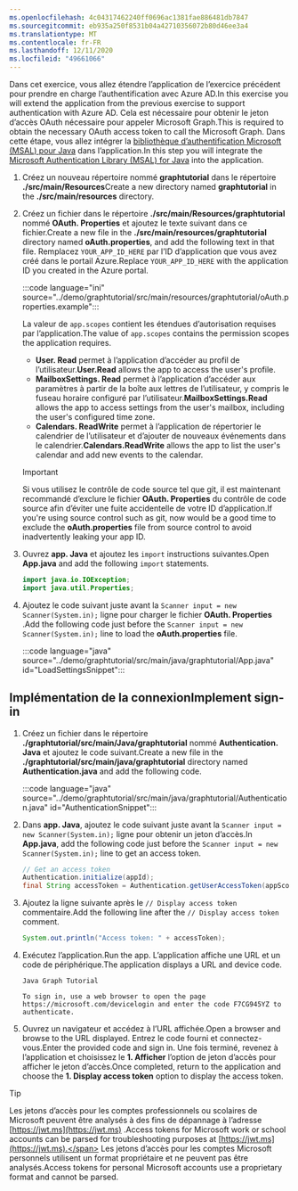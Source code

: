 ```yaml
---
ms.openlocfilehash: 4c04317462240ff0696ac1381fae886481db7847
ms.sourcegitcommit: eb935a250f8531b04a42710356072b80d46ee3a4
ms.translationtype: MT
ms.contentlocale: fr-FR
ms.lasthandoff: 12/11/2020
ms.locfileid: "49661066"
---
```

<!-- markdownlint-disable MD002 MD041 -->

<span data-ttu-id="cb294-101">Dans cet exercice, vous allez étendre l’application de l’exercice précédent pour prendre en charge l’authentification avec Azure AD.</span><span class="sxs-lookup"><span data-stu-id="cb294-101">In this exercise you will extend the application from the previous exercise to support authentication with Azure AD.</span></span> <span data-ttu-id="cb294-102">Cela est nécessaire pour obtenir le jeton d’accès OAuth nécessaire pour appeler Microsoft Graph.</span><span class="sxs-lookup"><span data-stu-id="cb294-102">This is required to obtain the necessary OAuth access token to call the Microsoft Graph.</span></span> <span data-ttu-id="cb294-103">Dans cette étape, vous allez intégrer la [bibliothèque d’authentification Microsoft (MSAL) pour Java](https://github.com/AzureAD/microsoft-authentication-library-for-java) dans l’application.</span><span class="sxs-lookup"><span data-stu-id="cb294-103">In this step you will integrate the [Microsoft Authentication Library (MSAL) for Java](https://github.com/AzureAD/microsoft-authentication-library-for-java) into the application.</span></span>

1. <span data-ttu-id="cb294-104">Créez un nouveau répertoire nommé **graphtutorial** dans le répertoire **./src/main/Resources**</span><span class="sxs-lookup"><span data-stu-id="cb294-104">Create a new directory named **graphtutorial** in the **./src/main/resources** directory.</span></span>

1. <span data-ttu-id="cb294-105">Créez un fichier dans le répertoire **./src/main/Resources/graphtutorial** nommé **OAuth. Properties** et ajoutez le texte suivant dans ce fichier.</span><span class="sxs-lookup"><span data-stu-id="cb294-105">Create a new file in the **./src/main/resources/graphtutorial** directory named **oAuth.properties**, and add the following text in that file.</span></span> <span data-ttu-id="cb294-106">Remplacez `YOUR_APP_ID_HERE` par l’ID d’application que vous avez créé dans le portail Azure.</span><span class="sxs-lookup"><span data-stu-id="cb294-106">Replace `YOUR_APP_ID_HERE` with the application ID you created in the Azure portal.</span></span>

    :::code language="ini" source="../demo/graphtutorial/src/main/resources/graphtutorial/oAuth.properties.example":::

    <span data-ttu-id="cb294-107">La valeur de `app.scopes` contient les étendues d’autorisation requises par l’application.</span><span class="sxs-lookup"><span data-stu-id="cb294-107">The value of `app.scopes` contains the permission scopes the application requires.</span></span>

    - <span data-ttu-id="cb294-108">**User. Read** permet à l’application d’accéder au profil de l’utilisateur.</span><span class="sxs-lookup"><span data-stu-id="cb294-108">**User.Read** allows the app to access the user's profile.</span></span>
    - <span data-ttu-id="cb294-109">**MailboxSettings. Read** permet à l’application d’accéder aux paramètres à partir de la boîte aux lettres de l’utilisateur, y compris le fuseau horaire configuré par l’utilisateur.</span><span class="sxs-lookup"><span data-stu-id="cb294-109">**MailboxSettings.Read** allows the app to access settings from the user's mailbox, including the user's configured time zone.</span></span>
    - <span data-ttu-id="cb294-110">**Calendars. ReadWrite** permet à l’application de répertorier le calendrier de l’utilisateur et d’ajouter de nouveaux événements dans le calendrier.</span><span class="sxs-lookup"><span data-stu-id="cb294-110">**Calendars.ReadWrite** allows the app to list the user's calendar and add new events to the calendar.</span></span>

    > [!IMPORTANT]
    > <span data-ttu-id="cb294-111">Si vous utilisez le contrôle de code source tel que git, il est maintenant recommandé d’exclure le fichier **OAuth. Properties** du contrôle de code source afin d’éviter une fuite accidentelle de votre ID d’application.</span><span class="sxs-lookup"><span data-stu-id="cb294-111">If you're using source control such as git, now would be a good time to exclude the **oAuth.properties** file from source control to avoid inadvertently leaking your app ID.</span></span>

1. <span data-ttu-id="cb294-112">Ouvrez **app. Java** et ajoutez les `import` instructions suivantes.</span><span class="sxs-lookup"><span data-stu-id="cb294-112">Open **App.java** and add the following `import` statements.</span></span>

    ```java
    import java.io.IOException;
    import java.util.Properties;
    ```

1. <span data-ttu-id="cb294-113">Ajoutez le code suivant juste avant la `Scanner input = new Scanner(System.in);` ligne pour charger le fichier **OAuth. Properties** .</span><span class="sxs-lookup"><span data-stu-id="cb294-113">Add the following code just before the `Scanner input = new Scanner(System.in);` line to load the **oAuth.properties** file.</span></span>

    :::code language="java" source="../demo/graphtutorial/src/main/java/graphtutorial/App.java" id="LoadSettingsSnippet":::

## <a name="implement-sign-in"></a><span data-ttu-id="cb294-114">Implémentation de la connexion</span><span class="sxs-lookup"><span data-stu-id="cb294-114">Implement sign-in</span></span>

1. <span data-ttu-id="cb294-115">Créez un fichier dans le répertoire **./graphtutorial/src/main/Java/graphtutorial** nommé **Authentication. Java** et ajoutez le code suivant.</span><span class="sxs-lookup"><span data-stu-id="cb294-115">Create a new file in the **./graphtutorial/src/main/java/graphtutorial** directory named **Authentication.java** and add the following code.</span></span>

    :::code language="java" source="../demo/graphtutorial/src/main/java/graphtutorial/Authentication.java" id="AuthenticationSnippet":::

1. <span data-ttu-id="cb294-116">Dans **app. Java**, ajoutez le code suivant juste avant la `Scanner input = new Scanner(System.in);` ligne pour obtenir un jeton d’accès.</span><span class="sxs-lookup"><span data-stu-id="cb294-116">In **App.java**, add the following code just before the `Scanner input = new Scanner(System.in);` line to get an access token.</span></span>

    ```java
    // Get an access token
    Authentication.initialize(appId);
    final String accessToken = Authentication.getUserAccessToken(appScopes);
    ```

1. <span data-ttu-id="cb294-117">Ajoutez la ligne suivante après le `// Display access token` commentaire.</span><span class="sxs-lookup"><span data-stu-id="cb294-117">Add the following line after the `// Display access token` comment.</span></span>

    ```java
    System.out.println("Access token: " + accessToken);
    ```

1. <span data-ttu-id="cb294-118">Exécutez l’application.</span><span class="sxs-lookup"><span data-stu-id="cb294-118">Run the app.</span></span> <span data-ttu-id="cb294-119">L’application affiche une URL et un code de périphérique.</span><span class="sxs-lookup"><span data-stu-id="cb294-119">The application displays a URL and device code.</span></span>

    ```Shell
    Java Graph Tutorial

    To sign in, use a web browser to open the page https://microsoft.com/devicelogin and enter the code F7CG945YZ to authenticate.
    ```

1. <span data-ttu-id="cb294-120">Ouvrez un navigateur et accédez à l’URL affichée.</span><span class="sxs-lookup"><span data-stu-id="cb294-120">Open a browser and browse to the URL displayed.</span></span> <span data-ttu-id="cb294-121">Entrez le code fourni et connectez-vous.</span><span class="sxs-lookup"><span data-stu-id="cb294-121">Enter the provided code and sign in.</span></span> <span data-ttu-id="cb294-122">Une fois terminé, revenez à l’application et choisissez le **1. Afficher** l’option de jeton d’accès pour afficher le jeton d’accès.</span><span class="sxs-lookup"><span data-stu-id="cb294-122">Once completed, return to the application and choose the **1. Display access token** option to display the access token.</span></span>

> [!TIP]
> <span data-ttu-id="cb294-123">Les jetons d’accès pour les comptes professionnels ou scolaires de Microsoft peuvent être analysés à des fins de dépannage à l’adresse [https://jwt.ms](https://jwt.ms) .</span><span class="sxs-lookup"><span data-stu-id="cb294-123">Access tokens for Microsoft work or school accounts can be parsed for troubleshooting purposes at [https://jwt.ms](https://jwt.ms).</span></span> <span data-ttu-id="cb294-124">Les jetons d’accès pour les comptes Microsoft personnels utilisent un format propriétaire et ne peuvent pas être analysés.</span><span class="sxs-lookup"><span data-stu-id="cb294-124">Access tokens for personal Microsoft accounts use a proprietary format and cannot be parsed.</span></span>
